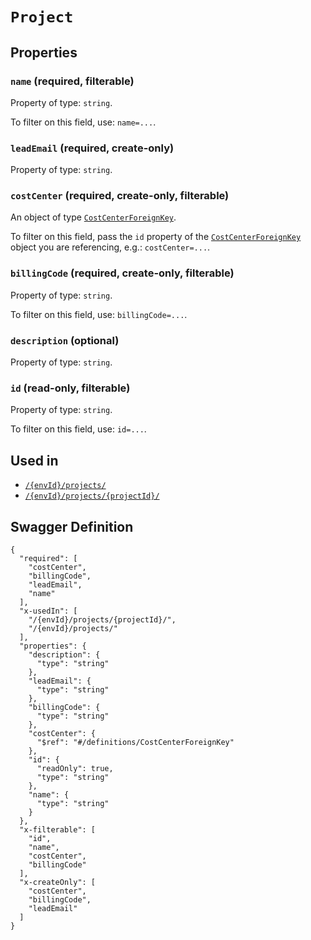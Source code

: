 # `Project` #







## Properties ##

### `name` (required, filterable) ###




Property of type: `string`.


To filter on this field, use: `name=...`.


### `leadEmail` (required, create-only) ###




Property of type: `string`.




### `costCenter` (required, create-only, filterable) ###




An object of type [`CostCenterForeignKey`](./../definitions/CostCenterForeignKey.mkd).

To filter on this field, pass the `id` property of the [`CostCenterForeignKey`](./../definitions/CostCenterForeignKey.mkd) object you are referencing,
e.g.: `costCenter=...`.


### `billingCode` (required, create-only, filterable) ###




Property of type: `string`.


To filter on this field, use: `billingCode=...`.


### `description` (optional) ###




Property of type: `string`.




### `id` (read-only, filterable) ###




Property of type: `string`.


To filter on this field, use: `id=...`.




## Used in ##

  + [`/{envId}/projects/`](./../rest/api/v1beta0/user/{envId}/projects/)
  + [`/{envId}/projects/{projectId}/`](./../rest/api/v1beta0/user/{envId}/projects/{projectId}/)

## Swagger Definition ##

    {
      "required": [
        "costCenter", 
        "billingCode", 
        "leadEmail", 
        "name"
      ], 
      "x-usedIn": [
        "/{envId}/projects/{projectId}/", 
        "/{envId}/projects/"
      ], 
      "properties": {
        "description": {
          "type": "string"
        }, 
        "leadEmail": {
          "type": "string"
        }, 
        "billingCode": {
          "type": "string"
        }, 
        "costCenter": {
          "$ref": "#/definitions/CostCenterForeignKey"
        }, 
        "id": {
          "readOnly": true, 
          "type": "string"
        }, 
        "name": {
          "type": "string"
        }
      }, 
      "x-filterable": [
        "id", 
        "name", 
        "costCenter", 
        "billingCode"
      ], 
      "x-createOnly": [
        "costCenter", 
        "billingCode", 
        "leadEmail"
      ]
    }
